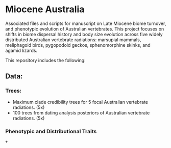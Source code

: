 # Miocene Australia
Associated files and scripts for manuscript on Late Miocene biome turnover, and phenotypic evolution of Australian vertebrates. This project focuses on shifts in biome dispersal history and body size evolution across five widely distributed Australian vertebrate radiations: marsupial mammals, meliphagoid birds, pygopodoid geckos, sphenomorphine skinks, and agamid lizards. 

This repository includes the following:  
## Data:
  ### Trees:  
   + Maximum clade credibility trees for 5 focal Australian vertebrate radiations. (5x)  
   + 100 trees from dating analysis posteriors of Australian vertebrate radiations. (5x)     
  ### Phenotypic and Distributional Traits  
    + 


